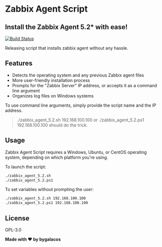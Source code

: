 # Zabbix Agent Script
## Install the Zabbix Agent 5.2* with ease!

[![Build Status](https://camo.githubusercontent.com/4e084bac046962268fcf7a8aaf3d4ac422d3327564f9685c9d1b57aa56b142e9/68747470733a2f2f7472617669732d63692e6f72672f6477796c2f657374612e7376673f6272616e63683d6d6173746572)](https://travis-ci.org/joemccann/dillinger)

Releasing script that installs zabbix agent without any hassle.

## Features

- Detects the operating system and any previous Zabbix agent files
- More user-friendly installation process
- Prompts for the "Zabbix Server" IP address, or accepts it as a command line argument
- Organizes log files on Windows systems

To use command line arguments, simply provide the script name and the IP address.

> ./zabbix_agent_5.2.sh 192.168.100.100
> or
> ./zabbix_agent_5.2.ps1 192.168.100.100
> should do the trick.

## Usage

Zabbix Agent Script requires a Windows, Ubuntu, or CentOS operating system, depending on which platform you're using.

To launch the script:

```sh
./zabbix_agent_5.2.sh
./zabbix_agent_5.2.ps1
```

To set variables without prompting the user:

```sh
./zabbix_agent_5.2.sh 192.168.100.100
./zabbix_agent_5.2.ps1 192.168.100.100
```

## License

GPL-3.0

**Made with ♥ by bygalacos**
